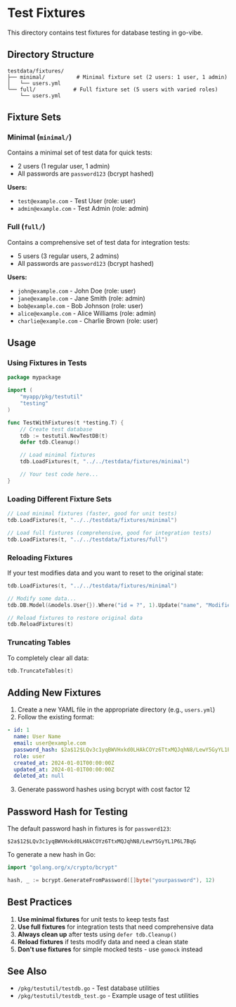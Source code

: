 # Test Fixtures

This directory contains test fixtures for database testing in go-vibe.

## Directory Structure

```
testdata/fixtures/
├── minimal/          # Minimal fixture set (2 users: 1 user, 1 admin)
│   └── users.yml
└── full/            # Full fixture set (5 users with varied roles)
    └── users.yml
```

## Fixture Sets

### Minimal (`minimal/`)
Contains a minimal set of test data for quick tests:
- 2 users (1 regular user, 1 admin)
- All passwords are `password123` (bcrypt hashed)

**Users:**
- `test@example.com` - Test User (role: user)
- `admin@example.com` - Test Admin (role: admin)

### Full (`full/`)
Contains a comprehensive set of test data for integration tests:
- 5 users (3 regular users, 2 admins)
- All passwords are `password123` (bcrypt hashed)

**Users:**
- `john@example.com` - John Doe (role: user)
- `jane@example.com` - Jane Smith (role: admin)
- `bob@example.com` - Bob Johnson (role: user)
- `alice@example.com` - Alice Williams (role: admin)
- `charlie@example.com` - Charlie Brown (role: user)

## Usage

### Using Fixtures in Tests

```go
package mypackage

import (
    "myapp/pkg/testutil"
    "testing"
)

func TestWithFixtures(t *testing.T) {
    // Create test database
    tdb := testutil.NewTestDB(t)
    defer tdb.Cleanup()

    // Load minimal fixtures
    tdb.LoadFixtures(t, "../../testdata/fixtures/minimal")

    // Your test code here...
}
```

### Loading Different Fixture Sets

```go
// Load minimal fixtures (faster, good for unit tests)
tdb.LoadFixtures(t, "../../testdata/fixtures/minimal")

// Load full fixtures (comprehensive, good for integration tests)
tdb.LoadFixtures(t, "../../testdata/fixtures/full")
```

### Reloading Fixtures

If your test modifies data and you want to reset to the original state:

```go
tdb.LoadFixtures(t, "../../testdata/fixtures/minimal")

// Modify some data...
tdb.DB.Model(&models.User{}).Where("id = ?", 1).Update("name", "Modified")

// Reload fixtures to restore original data
tdb.ReloadFixtures(t)
```

### Truncating Tables

To completely clear all data:

```go
tdb.TruncateTables(t)
```

## Adding New Fixtures

1. Create a new YAML file in the appropriate directory (e.g., `users.yml`)
2. Follow the existing format:

```yaml
- id: 1
  name: User Name
  email: user@example.com
  password_hash: $2a$12$LQv3c1yqBWVHxkd0LHAkCOYz6TtxMQJqhN8/LewY5GyYL1P6L7BqG
  role: user
  created_at: 2024-01-01T00:00:00Z
  updated_at: 2024-01-01T00:00:00Z
  deleted_at: null
```

3. Generate password hashes using bcrypt with cost factor 12

## Password Hash for Testing

The default password hash in fixtures is for `password123`:
```
$2a$12$LQv3c1yqBWVHxkd0LHAkCOYz6TtxMQJqhN8/LewY5GyYL1P6L7BqG
```

To generate a new hash in Go:
```go
import "golang.org/x/crypto/bcrypt"

hash, _ := bcrypt.GenerateFromPassword([]byte("yourpassword"), 12)
```

## Best Practices

1. **Use minimal fixtures** for unit tests to keep tests fast
2. **Use full fixtures** for integration tests that need comprehensive data
3. **Always clean up** after tests using `defer tdb.Cleanup()`
4. **Reload fixtures** if tests modify data and need a clean state
5. **Don't use fixtures** for simple mocked tests - use `gomock` instead

## See Also

- `/pkg/testutil/testdb.go` - Test database utilities
- `/pkg/testutil/testdb_test.go` - Example usage of test utilities
